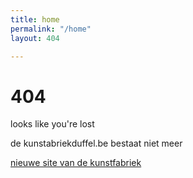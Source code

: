 ```yaml
---
title: home
permalink: "/home"
layout: 404

---
```


<main>
    <div class="fourofour row">
       <div class="fourofour-wrap">
            <h1>404</h1>
            <div class="spacer"></div>
            <p>looks like you're lost</p>
            <div class="spacer"></div>
            <p>de kunstabriekduffel.be bestaat niet meer</p>
       </div>
    </div>
    <div class="fourofour__title">
      <a href="https://www.duffel.be/DeKunstfabriek">nieuwe site van de kunstfabriek</a>
    </div>
</main>
